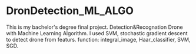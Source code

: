 # DronDetection_ML_ALGO
This is my bachelor's degree final project.
Detection&Recognation Drone with Machine Learning Algorithm. I used SVM, stochastic gradient descent to detect drone from featurs.
function: integral_image, Haar_classifier, SVM, SGD.

